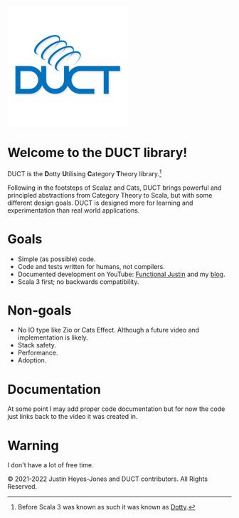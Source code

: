 <img src="./images/ductlogo-small.png" width="270" alt="Duct Logo">

# Welcome to the DUCT library!

DUCT is the <b>D</b>otty <b>U</b>tilising <b>C</b>ategory <b>T</b>heory library.[^1]

Following in the footsteps of Scalaz and Cats, DUCT brings powerful and principled abstractions from Category Theory to Scala, but with some different design goals. DUCT is designed more for learning and experimentation than real world applications.

# Goals

* Simple (as possible) code.
* Code and tests written for humans, not compilers.
* Documented development on YouTube: [Functional Justin](https://www.youtube.com/c/FunctionalJustin) and my [blog](http://justinhj.github.io/).
* Scala 3 first; no backwards compatibility.

# Non-goals

* No IO type like Zio or Cats Effect. Although a future video and implementation is likely.
* Stack safety.
* Performance.
* Adoption.

# Documentation

At some point I may add proper code documentation but for now the code just links back to the video it was created in.

# Warning

I don't have a lot of free time.

[^1]: Before Scala 3 was known as such it was known as [Dotty](https://dotty.epfl.ch/). 

&#169; 2021-2022 Justin Heyes-Jones and DUCT contributors. All Rights Reserved.
